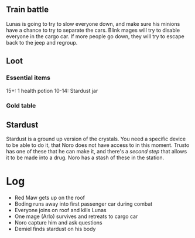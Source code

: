 ## Train battle
Lunas is going to try to slow everyone down, and make sure his minions have a chance to try to separate the cars. Blink mages will try to disable everyone in the cargo car. If more people go down, they will try to escape back to the jeep and regroup.
## Loot
### Essential items
15+: 1 health potion
10-14: Stardust jar
### Gold table

## Stardust
Stardust is a ground up version of the crystals. You need a specific device to be able to do it, that Noro does not have access to in this moment. Trusto has one of these that he can make it, and there's a *second step* that allows it to be made into a drug. Noro has a stash of these in the station.
# Log
- Red Maw gets up on the roof
- Boding runs away into first passenger car during combat
- Everyone joins on roof and kills Lunas
- One mage (Arlo) survives and retreats to cargo car
- Noro capture him and ask questions
- Demiel finds stardust on his body